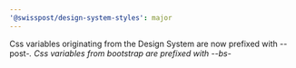 ```yaml
---
'@swisspost/design-system-styles': major
---
```


Css variables originating from the Design System are now prefixed with --post-_. Css variables from bootstrap are prefixed with --bs-_
